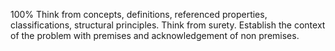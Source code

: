 100%
Think from concepts, definitions, referenced properties, classifications, structural principles.
Think from surety.
Establish the context of the problem with premises and acknowledgement of non premises.